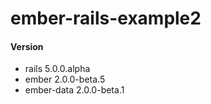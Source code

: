 # ember-rails-example2

#### Version
 * rails 5.0.0.alpha
 * ember 2.0.0-beta.5
 * ember-data 2.0.0-beta.1